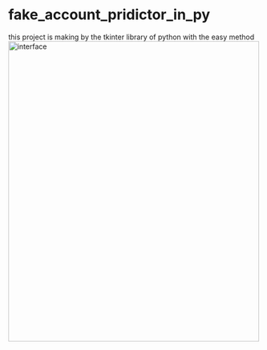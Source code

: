 # fake_account_pridictor_in_py
this project is making by the tkinter library of python with the easy method
<img src="C:\Users\This PC\Pictures\Screenshots\Screenshot 2024-10-07 233355.png" alt="interface" width="500" height="600">
